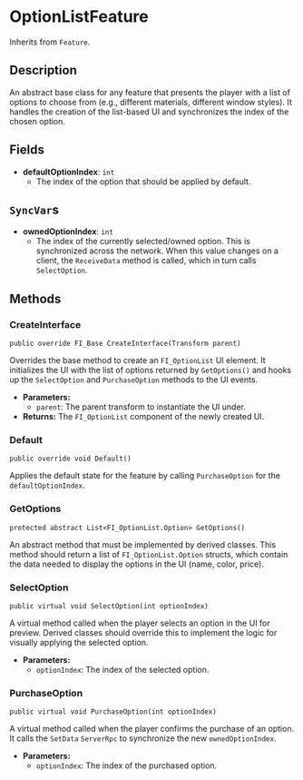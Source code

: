 # OptionListFeature

Inherits from `Feature`.

## Description

An abstract base class for any feature that presents the player with a list of options to choose from (e.g., different materials, different window styles). It handles the creation of the list-based UI and synchronizes the index of the chosen option.

## Fields

-   **defaultOptionIndex**: `int`
    -   The index of the option that should be applied by default.

## `SyncVar`s

-   **ownedOptionIndex**: `int`
    -   The index of the currently selected/owned option. This is synchronized across the network. When this value changes on a client, the `ReceiveData` method is called, which in turn calls `SelectOption`.

## Methods

### CreateInterface
`public override FI_Base CreateInterface(Transform parent)`

Overrides the base method to create an `FI_OptionList` UI element. It initializes the UI with the list of options returned by `GetOptions()` and hooks up the `SelectOption` and `PurchaseOption` methods to the UI events.

-   **Parameters:**
    -   `parent`: The parent transform to instantiate the UI under.
-   **Returns:** The `FI_OptionList` component of the newly created UI.

### Default
`public override void Default()`

Applies the default state for the feature by calling `PurchaseOption` for the `defaultOptionIndex`.

### GetOptions
`protected abstract List<FI_OptionList.Option> GetOptions()`

An abstract method that must be implemented by derived classes. This method should return a list of `FI_OptionList.Option` structs, which contain the data needed to display the options in the UI (name, color, price).

### SelectOption
`public virtual void SelectOption(int optionIndex)`

A virtual method called when the player selects an option in the UI for preview. Derived classes should override this to implement the logic for visually applying the selected option.

-   **Parameters:**
    -   `optionIndex`: The index of the selected option.

### PurchaseOption
`public virtual void PurchaseOption(int optionIndex)`

A virtual method called when the player confirms the purchase of an option. It calls the `SetData` `ServerRpc` to synchronize the new `ownedOptionIndex`.

-   **Parameters:**
    -   `optionIndex`: The index of the purchased option.
